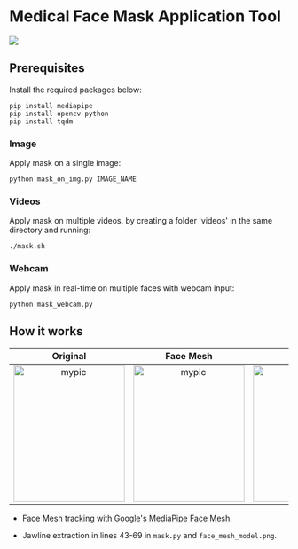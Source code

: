 # Medical Face Mask Application Tool

![](https://media.giphy.com/media/fuuKND9xnVUAjmi3gP/giphy.gif)

## Prerequisites

Install the required packages below:

```
pip install mediapipe
pip install opencv-python
pip install tqdm
```

### Image

Apply mask on a single image:

```
python mask_on_img.py IMAGE_NAME
```

### Videos

Apply mask on multiple videos, by creating a folder 'videos' in the same directory and running:

```
./mask.sh
```

### Webcam

Apply mask in real-time on multiple faces with webcam input:

```
python mask_webcam.py
```

## How it works

Original |  Face Mesh |  Jawlines | Masked
:-------:|:----------:|:----------:|:-----:
<img src="https://drive.google.com/uc?export=view&id=1bli_MtMRfmgrjP_fod7yrAqUOwd9zi2g" alt="mypic" style="width:200px; height:246px"/>  |   <img src="https://drive.google.com/uc?export=view&id=14nByNCO02DK2uSUE25R8DGnftBThZW_r" alt="mypic" style="width:200px; height:246px"/>  | <img src="https://drive.google.com/uc?export=view&id=1_SSURysITwqF_ZLPJBsWyYCYbeX9_Ug9" alt="mypic" style="width:200px; height:246px"/> | <img src="https://drive.google.com/uc?export=view&id=1l9VkBN0DWTcKt92A6_1SspYOLmMbef09" alt="mypic" style="width:200px; height:246px"/>

* Face Mesh tracking with [Google's MediaPipe Face Mesh](https://google.github.io/mediapipe/solutions/face_mesh).

* Jawline extraction in lines 43-69 in ``` mask.py ``` and ``` face_mesh_model.png ```.
